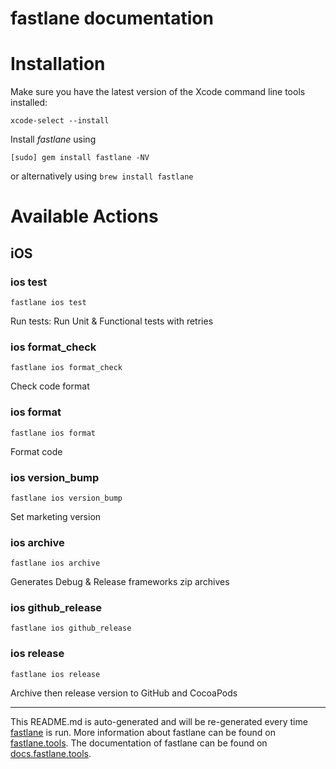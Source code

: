 fastlane documentation
================
# Installation

Make sure you have the latest version of the Xcode command line tools installed:

```
xcode-select --install
```

Install _fastlane_ using
```
[sudo] gem install fastlane -NV
```
or alternatively using `brew install fastlane`

# Available Actions
## iOS
### ios test
```
fastlane ios test
```
Run tests: Run Unit & Functional tests with retries
### ios format_check
```
fastlane ios format_check
```
Check code format
### ios format
```
fastlane ios format
```
Format code
### ios version_bump
```
fastlane ios version_bump
```
Set marketing version
### ios archive
```
fastlane ios archive
```
Generates Debug & Release frameworks zip archives
### ios github_release
```
fastlane ios github_release
```

### ios release
```
fastlane ios release
```
Archive then release version to GitHub and CocoaPods

----

This README.md is auto-generated and will be re-generated every time [fastlane](https://fastlane.tools) is run.
More information about fastlane can be found on [fastlane.tools](https://fastlane.tools).
The documentation of fastlane can be found on [docs.fastlane.tools](https://docs.fastlane.tools).
